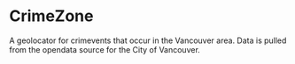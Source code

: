 CrimeZone
===================================

A geolocator for crimevents that occur in the Vancouver area. Data is pulled from the opendata source for the City of Vancouver.
